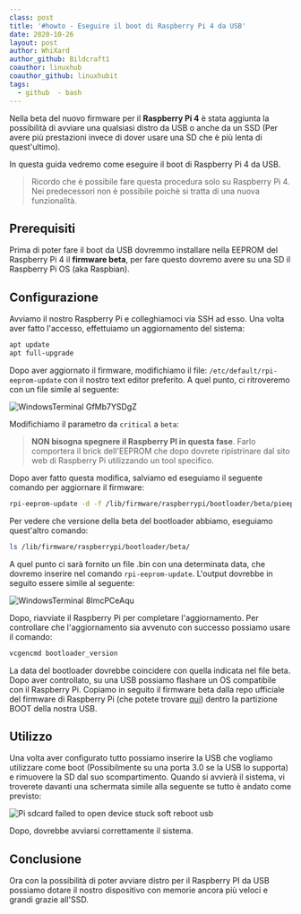 ```yaml
---
class: post
title: '#howto - Eseguire il boot di Raspberry Pi 4 da USB'
date: 2020-10-26
layout: post
author: WhiXard
author_github: Bildcraft1
coauthor: linuxhub
coauthor_github: linuxhubit
tags:
  - github  - bash
---
```

Nella beta del nuovo firmware per il **Raspberry Pi 4** è stata aggiunta la possibilità di avviare una qualsiasi distro da USB o anche da un SSD (Per avere più prestazioni invece di dover usare una SD che è più lenta di quest'ultimo).

In questa guida vedremo come eseguire il boot di Raspberry Pi 4 da USB.

> Ricordo che è possibile fare questa procedura solo su Raspberry Pi 4. Nei predecessori non è possibile poichè si tratta di una nuova funzionalità.

## Prerequisiti

Prima di poter fare il boot da USB dovremmo installare nella EEPROM del Raspberry Pi 4 il **firmware beta**, per fare questo dovremo avere su una SD il Raspberry Pi OS (aka Raspbian).

## Configurazione

Avviamo il nostro Raspberry Pi e colleghiamoci via SSH ad esso. Una volta aver fatto l'accesso, effettuiamo un aggiornamento del sistema:

```bash
apt update
apt full-upgrade
```

Dopo aver aggiornato il firmware, modifichiamo il file: `/etc/default/rpi-eeprom-update` con il nostro text editor preferito. A quel punto, ci ritroveremo con un file simile al seguente:

![WindowsTerminal GfMb7YSDgZ](storage/WindowsTerminal_GfMb7YSDgZ.png)

Modifichiamo il parametro da `critical` a `beta`:

> **NON bisogna spegnere il Raspberry PI in questa fase**. Farlo comportera il brick dell'EEPROM che dopo dovrete ripistrinare dal sito web di Raspberry Pi utilizzando un tool specifico.

Dopo aver fatto questa modifica, salviamo ed eseguiamo il seguente comando per aggiornare il firmware:

```bash
rpi-eeprom-update -d -f /lib/firmware/raspberrypi/bootloader/beta/pieeprom-YYYY-MM-DD.bin
```

Per vedere che versione della beta del bootloader abbiamo, eseguiamo quest'altro comando:

```bash
ls /lib/firmware/raspberrypi/bootloader/beta/
```

A quel punto ci sarà fornito un file .bin con una determinata data, che dovremo inserire nel comando `rpi-eeprom-update`. L'output dovrebbe in seguito essere simile al seguente:

![WindowsTerminal 8ImcPCeAqu](storage/WindowsTerminal_8ImcPCeAqu.png)

Dopo, riavviate il Raspberry Pi per completare l'aggiornamento. Per controllare che l'aggiornamento sia avvenuto con successo possiamo usare il comando:

```bash
vcgencmd bootloader_version
```

La data del bootloader dovrebbe coincidere con quella indicata nel file beta. Dopo aver controllato, su una USB possiamo flashare un OS compatibile con il Raspberry Pi. Copiamo in seguito il firmware beta dalla repo ufficiale del firmware di Raspberry Pi (che potete trovare <a href="https://github.com/raspberrypi/firmware/tree/master/boot">qui</a>) dentro la partizione BOOT della nostra USB.

## Utilizzo

Una volta aver configurato tutto possiamo inserire la USB che vogliamo utilizzare come boot (Possibilmente su una porta 3.0 se la USB lo supporta) e rimuovere la SD dal suo scompartimento. Quando si avvierà il sistema, vi troverete davanti una schermata simile alla seguente se tutto è andato come previsto:

![Pi sdcard failed to open device stuck soft reboot usb](storage/pi-sdcard-failed-to-open-device-stuck-soft-reboot-usb.png)

Dopo, dovrebbe avviarsi correttamente il sistema.

## Conclusione

Ora con la possibilità di poter avviare distro per il Raspberry PI da USB possiamo dotare il nostro dispositivo con memorie ancora più veloci e grandi grazie all'SSD.


